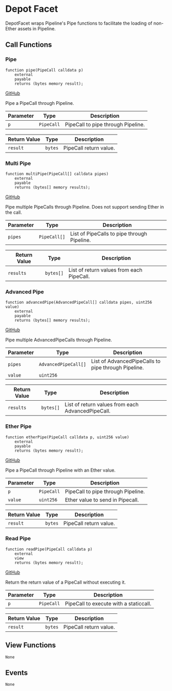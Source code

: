 # Depot Facet

DepotFacet wraps Pipeline's Pipe functions to facilitate the loading of non-Ether assets in Pipeline.

## Call Functions

### Pipe

```solidity
function pipe(PipeCall calldata p)
    external
    payable
    returns (bytes memory result);
```
[GitHub](https://github.com/BeanstalkFarms/Beanstalk/blob/fd132ae4eda02e502441c3d28d04ad2c21b4e339/protocol/contracts/farm/facets/DepotFacet.sol#L28)

Pipe a PipeCall through Pipeline.

| Parameter | Type       | Description                        |
|-----------|------------|------------------------------------|
| `p`       | `PipeCall` | PipeCall to pipe through Pipeline. |

| Return Value | Type    | Description            |
|--------------|---------|------------------------|
| `result`     | `bytes` | PipeCall return value. |

### Multi Pipe

```solidity
function multiPipe(PipeCall[] calldata pipes)
    external
    payable
    returns (bytes[] memory results);
```
[GitHub](https://github.com/BeanstalkFarms/Beanstalk/blob/fd132ae4eda02e502441c3d28d04ad2c21b4e339/protocol/contracts/farm/facets/DepotFacet.sol#L42)

Pipe multiple PipeCalls through Pipeline. Does not support sending Ether in the call.

| Parameter | Type         | Description                                 |
|-----------|--------------|---------------------------------------------|
| `pipes`   | `PipeCall[]` | List of PipeCalls to pipe through Pipeline. |

| Return Value | Type      | Description                               |
|--------------|-----------|-------------------------------------------|
| `results`    | `bytes[]` | List of return values from each PipeCall. |

### Advanced Pipe

```solidity
function advancedPipe(AdvancedPipeCall[] calldata pipes, uint256 value)
    external
    payable
    returns (bytes[] memory results);
```
[GitHub](https://github.com/BeanstalkFarms/Beanstalk/blob/fd132ae4eda02e502441c3d28d04ad2c21b4e339/protocol/contracts/farm/facets/DepotFacet.sol#L55)

Pipe multiple AdvancedPipeCalls through Pipeline.

| Parameter | Type                 | Description                                         |
|-----------|----------------------|-----------------------------------------------------|
| `pipes`   | `AdvancedPipeCall[]` | List of AdvancedPipeCalls to pipe through Pipeline. |
| `value`   | `uint256`            |                                                     |

| Return Value | Type      | Description                                       |
|--------------|-----------|---------------------------------------------------|
| `results`    | `bytes[]` | List of return values from each AdvancedPipeCall. |

### Ether Pipe

```solidity
function etherPipe(PipeCall calldata p, uint256 value)
    external
    payable
    returns (bytes memory result);
```
[GitHub](https://github.com/BeanstalkFarms/Beanstalk/blob/fd132ae4eda02e502441c3d28d04ad2c21b4e339/protocol/contracts/farm/facets/DepotFacet.sol#L70)

Pipe a PipeCall through Pipeline with an Ether value.

| Parameter | Type       | Description                        |
|-----------|------------|------------------------------------|
| `p`       | `PipeCall` | PipeCall to pipe through Pipeline. |
| `value`   | `uint256`  | Ether value to send in Pipecall.   |

| Return Value | Type    | Description            |
|--------------|---------|------------------------|
| `result`     | `bytes` | PipeCall return value. |

### Read Pipe

```solidity
function readPipe(PipeCall calldata p)
    external
    view
    returns (bytes memory result);
```
[GitHub](https://github.com/BeanstalkFarms/Beanstalk/blob/fd132ae4eda02e502441c3d28d04ad2c21b4e339/protocol/contracts/farm/facets/DepotFacet.sol#L84)

Return the return value of a PipeCall without executing it.

| Parameter | Type       | Description                            |
|-----------|------------|----------------------------------------|
| `p`       | `PipeCall` | PipeCall to execute with a staticcall. |

| Return Value | Type    | Description            |
|--------------|---------|------------------------|
| `result`     | `bytes` | PipeCall return value. |

## View Functions

```
None
```

## Events

```
None
```
